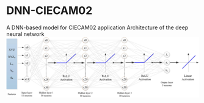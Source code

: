 # DNN-CIECAM02
A DNN-based model for CIECAM02 application
Architecture of the deep neural network 
![image](https://github.com/Hung-Chung-Li/DNN-CIECAM02/blob/master/DNN.jpg)
